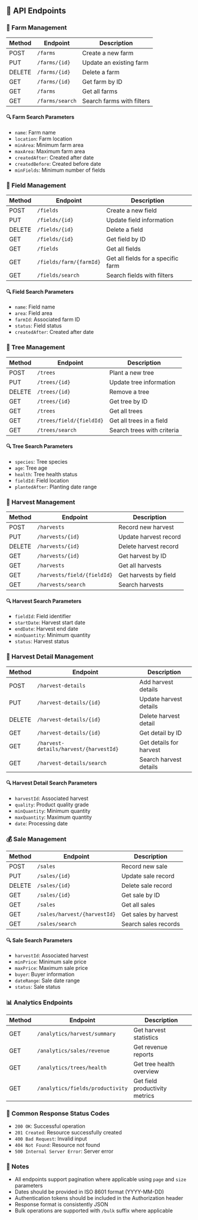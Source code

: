 ## 🔗 API Endpoints

### 🏡 Farm Management

| Method | Endpoint | Description |
|--------|----------|-------------|
| POST | `/farms` | Create a new farm |
| PUT | `/farms/{id}` | Update an existing farm |
| DELETE | `/farms/{id}` | Delete a farm |
| GET | `/farms/{id}` | Get farm by ID |
| GET | `/farms` | Get all farms |
| GET | `/farms/search` | Search farms with filters |

#### 🔍 Farm Search Parameters
- `name`: Farm name
- `location`: Farm location
- `minArea`: Minimum farm area
- `maxArea`: Maximum farm area
- `createdAfter`: Created after date
- `createdBefore`: Created before date
- `minFields`: Minimum number of fields

### 🌾 Field Management

| Method | Endpoint | Description |
|--------|----------|-------------|
| POST | `/fields` | Create a new field |
| PUT | `/fields/{id}` | Update field information |
| DELETE | `/fields/{id}` | Delete a field |
| GET | `/fields/{id}` | Get field by ID |
| GET | `/fields` | Get all fields |
| GET | `/fields/farm/{farmId}` | Get all fields for a specific farm |
| GET | `/fields/search` | Search fields with filters |

#### 🔍 Field Search Parameters
- `name`: Field name
- `area`: Field area
- `farmId`: Associated farm ID
- `status`: Field status
- `createdAfter`: Created after date

### 🌳 Tree Management

| Method | Endpoint | Description |
|--------|----------|-------------|
| POST | `/trees` | Plant a new tree |
| PUT | `/trees/{id}` | Update tree information |
| DELETE | `/trees/{id}` | Remove a tree |
| GET | `/trees/{id}` | Get tree by ID |
| GET | `/trees` | Get all trees |
| GET | `/trees/field/{fieldId}` | Get all trees in a field |
| GET | `/trees/search` | Search trees with criteria |

#### 🔍 Tree Search Parameters
- `species`: Tree species
- `age`: Tree age
- `health`: Tree health status
- `fieldId`: Field location
- `plantedAfter`: Planting date range

### 🍋 Harvest Management

| Method | Endpoint | Description |
|--------|----------|-------------|
| POST | `/harvests` | Record new harvest |
| PUT | `/harvests/{id}` | Update harvest record |
| DELETE | `/harvests/{id}` | Delete harvest record |
| GET | `/harvests/{id}` | Get harvest by ID |
| GET | `/harvests` | Get all harvests |
| GET | `/harvests/field/{fieldId}` | Get harvests by field |
| GET | `/harvests/search` | Search harvests |

#### 🔍 Harvest Search Parameters
- `fieldId`: Field identifier
- `startDate`: Harvest start date
- `endDate`: Harvest end date
- `minQuantity`: Minimum quantity
- `status`: Harvest status

### 📝 Harvest Detail Management

| Method | Endpoint | Description |
|--------|----------|-------------|
| POST | `/harvest-details` | Add harvest details |
| PUT | `/harvest-details/{id}` | Update harvest details |
| DELETE | `/harvest-details/{id}` | Delete harvest detail |
| GET | `/harvest-details/{id}` | Get detail by ID |
| GET | `/harvest-details/harvest/{harvestId}` | Get details for harvest |
| GET | `/harvest-details/search` | Search harvest details |

#### 🔍 Harvest Detail Search Parameters
- `harvestId`: Associated harvest
- `quality`: Product quality grade
- `minQuantity`: Minimum quantity
- `maxQuantity`: Maximum quantity
- `date`: Processing date

### 💰 Sale Management

| Method | Endpoint | Description |
|--------|----------|-------------|
| POST | `/sales` | Record new sale |
| PUT | `/sales/{id}` | Update sale record |
| DELETE | `/sales/{id}` | Delete sale record |
| GET | `/sales/{id}` | Get sale by ID |
| GET | `/sales` | Get all sales |
| GET | `/sales/harvest/{harvestId}` | Get sales by harvest |
| GET | `/sales/search` | Search sales records |

#### 🔍 Sale Search Parameters
- `harvestId`: Associated harvest
- `minPrice`: Minimum sale price
- `maxPrice`: Maximum sale price
- `buyer`: Buyer information
- `dateRange`: Sale date range
- `status`: Sale status

### 📊 Analytics Endpoints

| Method | Endpoint | Description |
|--------|----------|-------------|
| GET | `/analytics/harvest/summary` | Get harvest statistics |
| GET | `/analytics/sales/revenue` | Get revenue reports |
| GET | `/analytics/trees/health` | Get tree health overview |
| GET | `/analytics/fields/productivity` | Get field productivity metrics |

### 🔄 Common Response Status Codes

- `200 OK`: Successful operation
- `201 Created`: Resource successfully created
- `400 Bad Request`: Invalid input
- `404 Not Found`: Resource not found
- `500 Internal Server Error`: Server error

### 📝 Notes

- All endpoints support pagination where applicable using `page` and `size` parameters
- Dates should be provided in ISO 8601 format (YYYY-MM-DD)
- Authentication tokens should be included in the Authorization header
- Response format is consistently JSON
- Bulk operations are supported with `/bulk` suffix where applicable
